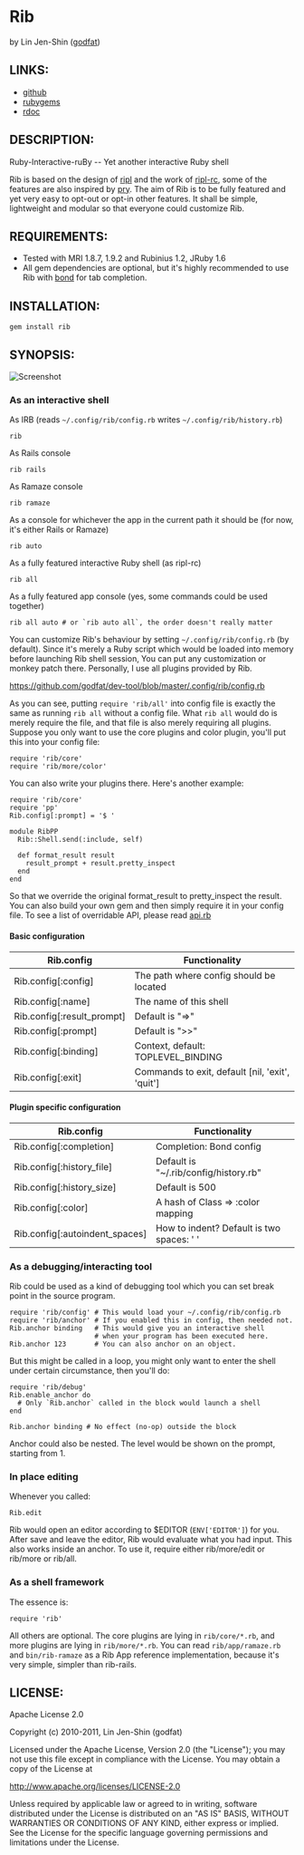 # Rib

by Lin Jen-Shin ([godfat](http://godfat.org))

## LINKS:

* [github](https://github.com/godfat/rib)
* [rubygems](http://rubygems.org/gems/rib)
* [rdoc](http://rdoc.info/github/godfat/rib)

## DESCRIPTION:

Ruby-Interactive-ruBy -- Yet another interactive Ruby shell

Rib is based on the design of [ripl][] and the work of [ripl-rc][], some of
the features are also inspired by [pry][]. The aim of Rib is to be fully
featured and yet very easy to opt-out or opt-in other features. It shall
be simple, lightweight and modular so that everyone could customize Rib.

[ripl]: https://github.com/cldwalker/ripl
[ripl-rc]: https://github.com/godfat/ripl-rc
[pry]: https://github.com/pry/pry

## REQUIREMENTS:

* Tested with MRI 1.8.7, 1.9.2 and Rubinius 1.2, JRuby 1.6
* All gem dependencies are optional, but it's highly recommended to use
  Rib with [bond][] for tab completion.

[bond]: https://github.com/cldwalker/bond

## INSTALLATION:

    gem install rib

## SYNOPSIS:

![Screenshot](https://github.com/godfat/rib/raw/master/screenshot.png)

### As an interactive shell

As IRB (reads `~/.config/rib/config.rb` writes `~/.config/rib/history.rb`)

    rib

As Rails console

    rib rails

As Ramaze console

    rib ramaze

As a console for whichever the app in the current path
it should be (for now, it's either Rails or Ramaze)

    rib auto

As a fully featured interactive Ruby shell (as ripl-rc)

    rib all

As a fully featured app console (yes, some commands could be used together)

    rib all auto # or `rib auto all`, the order doesn't really matter

You can customize Rib's behaviour by setting `~/.config/rib/config.rb` (by
default). Since it's merely a Ruby script which would be loaded into memory
before launching Rib shell session, You can put any customization or monkey
patch there. Personally, I use all plugins provided by Rib.

<https://github.com/godfat/dev-tool/blob/master/.config/rib/config.rb>

As you can see, putting `require 'rib/all'` into config file is exactly the
same as running `rib all` without a config file. What `rib all` would do is
merely require the file, and that file is also merely requiring all plugins.
Suppose you only want to use the core plugins and color plugin, you'll put
this into your config file:

    require 'rib/core'
    require 'rib/more/color'

You can also write your plugins there. Here's another example:

    require 'rib/core'
    require 'pp'
    Rib.config[:prompt] = '$ '

    module RibPP
      Rib::Shell.send(:include, self)

      def format_result result
        result_prompt + result.pretty_inspect
      end
    end

So that we override the original format_result to pretty_inspect the result.
You can also build your own gem and then simply require it in your config
file. To see a list of overridable API, please read [api.rb][]

[api.rb]: https://github.com/godfat/rib/blob/master/lib/rib/api.rb

#### Basic configuration

Rib.config                 | Functionality
-------------------------- | --------------------------------------
Rib.config[:config]        | The path where config should be located
Rib.config[:name]          | The name of this shell
Rib.config[:result_prompt] | Default is "=>"
Rib.config[:prompt]        | Default is ">>"
Rib.config[:binding]       | Context, default: TOPLEVEL_BINDING
Rib.config[:exit]          | Commands to exit, default [nil, 'exit', 'quit']

#### Plugin specific configuration

Rib.config                     | Functionality
------------------------------ | --------------------------------------
Rib.config[:completion]        | Completion: Bond config
Rib.config[:history_file]      | Default is "~/.rib/config/history.rb"
Rib.config[:history_size]      | Default is 500
Rib.config[:color]             | A hash of Class => :color mapping
Rib.config[:autoindent_spaces] | How to indent? Default is two spaces: '  '

### As a debugging/interacting tool

Rib could be used as a kind of debugging tool which you can set break point
in the source program.

    require 'rib/config' # This would load your ~/.config/rib/config.rb
    require 'rib/anchor' # If you enabled this in config, then needed not.
    Rib.anchor binding   # This would give you an interactive shell
                         # when your program has been executed here.
    Rib.anchor 123       # You can also anchor on an object.

But this might be called in a loop, you might only want to
enter the shell under certain circumstance, then you'll do:

    require 'rib/debug'
    Rib.enable_anchor do
      # Only `Rib.anchor` called in the block would launch a shell
    end

    Rib.anchor binding # No effect (no-op) outside the block

Anchor could also be nested. The level would be shown on the prompt,
starting from 1.

### In place editing

Whenever you called:

    Rib.edit

Rib would open an editor according to $EDITOR (`ENV['EDITOR']`) for you.
After save and leave the editor, Rib would evaluate what you had input.
This also works inside an anchor. To use it, require either rib/more/edit
or rib/more or rib/all.

### As a shell framework

The essence is:

    require 'rib'

All others are optional. The core plugins are lying in `rib/core/*.rb`, and
more plugins are lying in `rib/more/*.rb`. You can read `rib/app/ramaze.rb`
and `bin/rib-ramaze` as a Rib App reference implementation, because it's very
simple, simpler than rib-rails.

## LICENSE:

Apache License 2.0

Copyright (c) 2010-2011, Lin Jen-Shin (godfat)

Licensed under the Apache License, Version 2.0 (the "License");
you may not use this file except in compliance with the License.
You may obtain a copy of the License at

<http://www.apache.org/licenses/LICENSE-2.0>

Unless required by applicable law or agreed to in writing, software
distributed under the License is distributed on an "AS IS" BASIS,
WITHOUT WARRANTIES OR CONDITIONS OF ANY KIND, either express or implied.
See the License for the specific language governing permissions and
limitations under the License.
